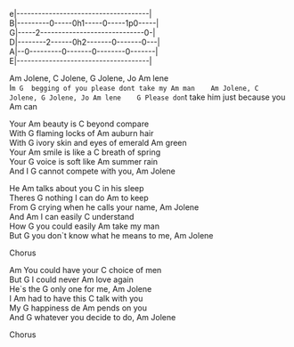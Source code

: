 e|-------------------------------------|   
B|---------0-----0h1-----0-----1p0-----|   
G|-----2-----------------------------0-|   
D|--------2------0h2-------0-------0---|   
A|--0---------0-------0--------0-------|   
E|-------------------------------------|   
   
Am Jolene, C Jolene, G Jolene, Jo Am lene   
I`m G  begging of you please dont take my Am man   
Am Jolene, C Jolene, G Jolene, Jo Am lene   
G Please don`t take him just because you Am can   
   
Your Am beauty is C beyond compare   
With G flaming locks of Am auburn hair   
With G ivory skin and eyes of emerald Am green   
Your Am smile is like a C breath of spring   
Your G voice is soft like Am summer rain   
And I G cannot compete with you, Am Jolene   
   
He Am talks about you C in his sleep   
Theres G nothing I can do Am to keep   
From G crying when he calls your name, Am Jolene   
And Am I can easily  C understand    
How G you could easily Am take my man   
But G you don`t know what he means to me, Am Jolene   
   
Chorus   
   
Am You could have your C choice of men   
But G I could never Am love again   
He`s the G only one for me, Am Jolene   
I Am had to have this C talk with you    
My G happiness de Am pends on you   
And G whatever you decide to do, Am Jolene   
   
Chorus   

